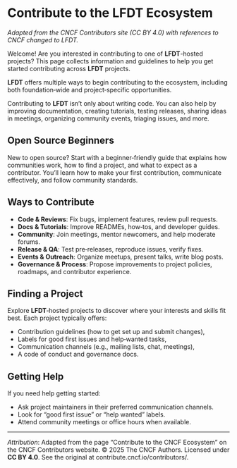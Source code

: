 # Contribute to the LFDT Ecosystem

*Adapted from the CNCF Contributors site (CC BY 4.0) with references to CNCF changed to LFDT.*

Welcome! Are you interested in contributing to one of **LFDT**-hosted projects? This page collects information and guidelines to help you get started contributing across **LFDT** projects.

**LFDT** offers multiple ways to begin contributing to the ecosystem, including both foundation‑wide and project‑specific opportunities.

Contributing to **LFDT** isn’t only about writing code. You can also help by improving documentation, creating tutorials, testing releases, sharing ideas in meetings, organizing community events, triaging issues, and more.

## Open Source Beginners

New to open source? Start with a beginner‑friendly guide that explains how communities work, how to find a project, and what to expect as a contributor. You’ll learn how to make your first contribution, communicate effectively, and follow community standards.

## Ways to Contribute

- **Code & Reviews**: Fix bugs, implement features, review pull requests.
- **Docs & Tutorials**: Improve READMEs, how‑tos, and developer guides.
- **Community**: Join meetings, mentor newcomers, and help moderate forums.
- **Release & QA**: Test pre‑releases, reproduce issues, verify fixes.
- **Events & Outreach**: Organize meetups, present talks, write blog posts.
- **Governance & Process**: Propose improvements to project policies, roadmaps, and contributor experience.

## Finding a Project

Explore **LFDT**‑hosted projects to discover where your interests and skills fit best. Each project typically offers:
- Contribution guidelines (how to get set up and submit changes),
- Labels for good first issues and help‑wanted tasks,
- Communication channels (e.g., mailing lists, chat, meetings),
- A code of conduct and governance docs.

## Getting Help

If you need help getting started:
- Ask project maintainers in their preferred communication channels.
- Look for “good first issue” or “help wanted” labels.
- Attend community meetings or office hours when available.

---

*Attribution*: Adapted from the page “Contribute to the CNCF Ecosystem” on the CNCF Contributors website. © 2025 The CNCF Authors. Licensed under **CC BY 4.0**. See the original at contribute.cncf.io/contributors/.
